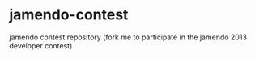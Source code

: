 jamendo-contest
===============

jamendo contest repository (fork me to participate in the jamendo 2013 developer contest)